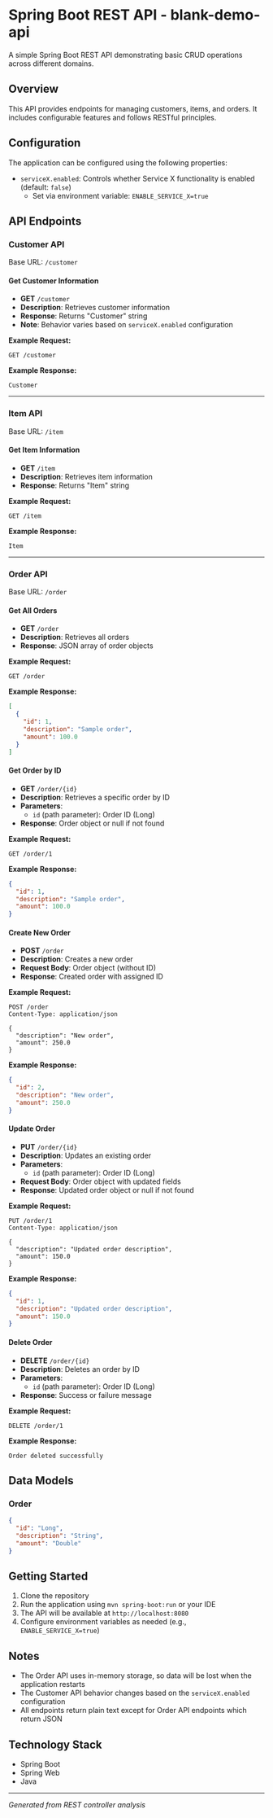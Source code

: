 # Spring Boot REST API - blank-demo-api

A simple Spring Boot REST API demonstrating basic CRUD operations across different domains.

## Overview

This API provides endpoints for managing customers, items, and orders. It includes configurable features and follows RESTful principles.

## Configuration

The application can be configured using the following properties:

- `serviceX.enabled`: Controls whether Service X functionality is enabled (default: `false`)
    - Set via environment variable: `ENABLE_SERVICE_X=true`

## API Endpoints

### Customer API
Base URL: `/customer`

#### Get Customer Information
- **GET** `/customer`
- **Description**: Retrieves customer information
- **Response**: Returns "Customer" string
- **Note**: Behavior varies based on `serviceX.enabled` configuration

**Example Request:**
```
GET /customer
```

**Example Response:**
```
Customer
```

---

### Item API
Base URL: `/item`

#### Get Item Information
- **GET** `/item`
- **Description**: Retrieves item information
- **Response**: Returns "Item" string

**Example Request:**
```
GET /item
```

**Example Response:**
```
Item
```

---

### Order API
Base URL: `/order`

#### Get All Orders
- **GET** `/order`
- **Description**: Retrieves all orders
- **Response**: JSON array of order objects

**Example Request:**
```
GET /order
```

**Example Response:**
```json
[
  {
    "id": 1,
    "description": "Sample order",
    "amount": 100.0
  }
]
```

#### Get Order by ID
- **GET** `/order/{id}`
- **Description**: Retrieves a specific order by ID
- **Parameters**:
    - `id` (path parameter): Order ID (Long)
- **Response**: Order object or null if not found

**Example Request:**
```
GET /order/1
```

**Example Response:**
```json
{
  "id": 1,
  "description": "Sample order",
  "amount": 100.0
}
```

#### Create New Order
- **POST** `/order`
- **Description**: Creates a new order
- **Request Body**: Order object (without ID)
- **Response**: Created order with assigned ID

**Example Request:**
```
POST /order
Content-Type: application/json

{
  "description": "New order",
  "amount": 250.0
}
```

**Example Response:**
```json
{
  "id": 2,
  "description": "New order",
  "amount": 250.0
}
```

#### Update Order
- **PUT** `/order/{id}`
- **Description**: Updates an existing order
- **Parameters**:
    - `id` (path parameter): Order ID (Long)
- **Request Body**: Order object with updated fields
- **Response**: Updated order object or null if not found

**Example Request:**
```
PUT /order/1
Content-Type: application/json

{
  "description": "Updated order description",
  "amount": 150.0
}
```

**Example Response:**
```json
{
  "id": 1,
  "description": "Updated order description",
  "amount": 150.0
}
```

#### Delete Order
- **DELETE** `/order/{id}`
- **Description**: Deletes an order by ID
- **Parameters**:
    - `id` (path parameter): Order ID (Long)
- **Response**: Success or failure message

**Example Request:**
```
DELETE /order/1
```

**Example Response:**
```
Order deleted successfully
```

## Data Models

### Order
```json
{
  "id": "Long",
  "description": "String",
  "amount": "Double"
}
```

## Getting Started

1. Clone the repository
2. Run the application using `mvn spring-boot:run` or your IDE
3. The API will be available at `http://localhost:8080`
4. Configure environment variables as needed (e.g., `ENABLE_SERVICE_X=true`)

## Notes

- The Order API uses in-memory storage, so data will be lost when the application restarts
- The Customer API behavior changes based on the `serviceX.enabled` configuration
- All endpoints return plain text except for Order API endpoints which return JSON

## Technology Stack

- Spring Boot
- Spring Web
- Java

---

*Generated from REST controller analysis*